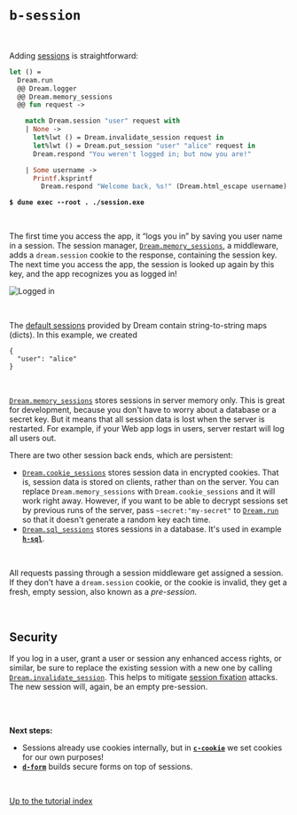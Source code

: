 # `b-session`

<br>

Adding [sessions](https://aantron.github.io/dream/#sessions) is straightforward:

```ocaml
let () =
  Dream.run
  @@ Dream.logger
  @@ Dream.memory_sessions
  @@ fun request ->

    match Dream.session "user" request with
    | None ->
      let%lwt () = Dream.invalidate_session request in
      let%lwt () = Dream.put_session "user" "alice" request in
      Dream.respond "You weren't logged in; but now you are!"

    | Some username ->
      Printf.ksprintf
        Dream.respond "Welcome back, %s!" (Dream.html_escape username)
```

<pre><code><b>$ dune exec --root . ./session.exe</b></code></pre>

<br>

The first time you access the app, it “logs you in” by saving you user name in a
session. The session manager,
[`Dream.memory_sessions`](https://aantron.github.io/dream/#val-memory_sessions),
a middleware, adds a `dream.session` cookie to the response, containing the
session key. The next time you access the app, the session is looked up again
by this key, and the app recognizes you as logged in!

![Logged in](https://raw.githubusercontent.com/aantron/dream/master/docs/asset/session.png)

<br>

The [default sessions](https://aantron.github.io/dream/#sessions) provided by
Dream contain string-to-string maps (dicts). In this example, we created

```
{
  "user": "alice"
}
```

<br>

[`Dream.memory_sessions`](https://aantron.github.io/dream/#val-memory_sessions)
stores sessions in server memory only. This is great for development, because
you don't have to worry about a database or a secret key. But it means that all
session data is lost when the server is restarted. For example, if your Web app
logs in users, server restart will log all users out.

There are two other session back ends, which are persistent:

- [`Dream.cookie_sessions`](https://aantron.github.io/dream/#val-cookie_sessions)
  stores session data in encrypted cookies. That is, session data is stored on
  clients, rather than on the server. You can replace `Dream.memory_sessions`
  with `Dream.cookie_sessions` and it will work right away. However, if you
  want to be able to decrypt sessions set by previous runs of the server, pass
  `~secret:"my-secret"` to
  [`Dream.run`](https://aantron.github.io/dream/#val-run) so that it doesn't
  generate a random key each time.
- [`Dream.sql_sessions`](https://aantron.github.io/dream/#val-sql_sessions)
  stores sessions in a database. It's used in example
  [**`h-sql`**](../h-sql#files).

<br>

All requests passing through a session middleware get assigned a session. If
they don't have a `dream.session` cookie, or the cookie is invalid, they get a
fresh, empty session, also known as a *pre-session*.

<br>

## Security

If you log in a user, grant a user or session any enhanced access rights, or
similar, be sure to replace the existing session with a new one by calling
[`Dream.invalidate_session`](https://aantron.github.io/dream/#val-invalidate_session).
This helps to mitigate
[session fixation](https://en.wikipedia.org/wiki/Session_fixation) attacks. The
new session will, again, be an empty pre-session.

<br>
<br>

**Next steps:**

- Sessions already use cookies internally, but in
  [**`c-cookie`**](../c-cookie#files) we set cookies for our own purposes!
- [**`d-form`**](../d-form#files) builds secure forms on top of sessions.

<br>

[Up to the tutorial index](../#readme)
